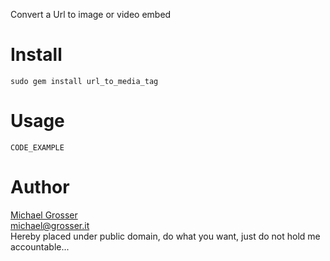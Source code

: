 Convert a Url to image or video embed

Install
=======
    sudo gem install url_to_media_tag

Usage
=====
    CODE_EXAMPLE

Author
======
[Michael Grosser](http://grosser.it)<br/>
michael@grosser.it<br/>
Hereby placed under public domain, do what you want, just do not hold me accountable...
